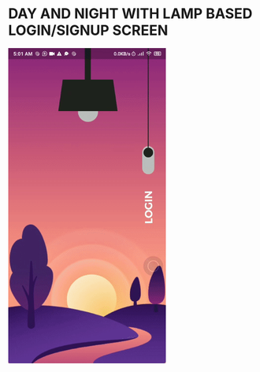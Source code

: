 # DAY AND NIGHT WITH LAMP BASED LOGIN/SIGNUP SCREEN

<img align=center src="ezgif.com-gif-maker (8).gif">
